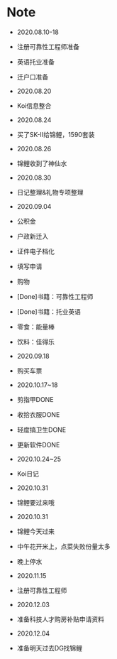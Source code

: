 # Note

- 2020.08.10-18
- 注册可靠性工程师准备
- 英语托业准备
- 迁户口准备

- 2020.08.20
- Koi信息整合

- 2020.08.24
- 买了SK-II给锦鲤，1590套装

- 2020.08.26
- 锦鲤收到了神仙水

- 2020.08.30
- 日记整理&礼物专项整理

- 2020.09.04
- 公积金
- 户政新迁入
-    证件电子档化
-    填写申请
- 购物
-    [Done]书籍：可靠性工程师
-    [Done]书籍：托业英语
-    零食：能量棒
-    饮料：佳得乐

- 2020.09.18
- 购买车票

- 2020.10.17~18
- 剪指甲DONE
- 收拾衣服DONE
- 轻度搞卫生DONE
- 更新软件DONE

- 2020.10.24~25
- Koi日记

- 2020.10.31
- 锦鲤要过来哦

- 2020.10.31
- 锦鲤今天过来
- 中午花开米上，点菜失败份量太多
- 晚上停水

- 2020.11.15
- 注册可靠性工程师

- 2020.12.03
- 准备科技人才购房补贴申请资料

- 2020.12.04
- 准备明天过去DG找锦鲤
